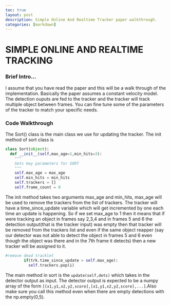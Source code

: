 ```yaml
---
toc: true
layout: post
description: Simple Online And Realtime Tracker paper walkthrough.
categories: [markdown]
---
```


# SIMPLE ONLINE AND REALTIME TRACKING

### Brief Intro...
I assume that you have read the paper and this will be a walk through of the implementation. Basically the paper assumes a constant velocity model. The detection ouputs are fed to the tracker and the tracker will track multiple object between frames. You can fine tune some of the parameters of the tracker to match your specific needs.

### Code Walkthrough

The Sort() class is the main class we use for updating the tracker. The init method of sort class is


```python
class Sort(object):
  def __init__(self,max_age=1,min_hits=3):
    """
    Sets key parameters for SORT
    """
    self.max_age = max_age
    self.min_hits = min_hits
    self.trackers = []
    self.frame_count = 0
```
The init method takes two arguments max_age and min_hits, max_age will be used to remove the trackers from the list of trackers. The tracker will have a  time_since_update variable which will get incremented by one each time an update is happening. So if we set max_age to 1 then it means that if were tracking an object in frames say 2,3,4 and in frames 5 and 6 the detection output(that is the tracker input) was empty then that tracker will be removed from the trackers list and even if the same object reapper (say our detector was not able to detect the object in frames 5 and 6 even though the object was there and in the 7th frame it detects) then a new tracker will be assigned to it. 

```python
#remove dead tracklet
        if(trk.time_since_update > self.max_age):
          self.trackers.pop(i)
```

The main method in sort is the `update(self,dets)` which takes in the detector output as input. The detector output is expected to be a 
numpy array of the form `[[x1,y1,x2,y2,score],[x1,y1,x2,y2,score],...]`.Also make sure you call this method even when there are empty
detections with the np.empty(0,5).


